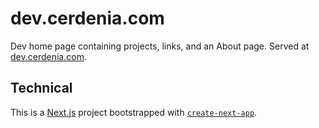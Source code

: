# dev.cerdenia.com

Dev home page containing projects, links, and an About page. Served at [dev.cerdenia.com](https://dev.cerdenia.com).

## Technical

This is a [Next.js](https://nextjs.org/) project bootstrapped with [`create-next-app`](https://github.com/vercel/next.js/tree/canary/packages/create-next-app).